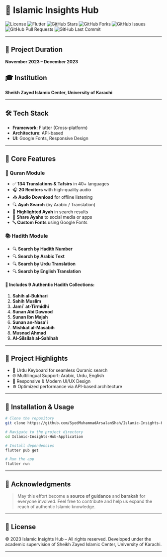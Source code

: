 <!-- ![Islamic Insights Hub Banner](assets/banner.png) -->

# 🌙 Islamic Insights Hub

![License](https://img.shields.io/github/license/SyedMuhammadArsalanShah/Islamic-Insights-Hub-Application)
![Flutter](https://img.shields.io/badge/Flutter-3.13-blue)
![GitHub Stars](https://img.shields.io/github/stars/SyedMuhammadArsalanShah/Islamic-Insights-Hub-Application?style=social)
![GitHub Forks](https://img.shields.io/github/forks/SyedMuhammadArsalanShah/Islamic-Insights-Hub-Application?style=social)
![GitHub Issues](https://img.shields.io/github/issues/SyedMuhammadArsalanShah/Islamic-Insights-Hub-Application)
![GitHub Pull Requests](https://img.shields.io/github/issues-pr/SyedMuhammadArsalanShah/Islamic-Insights-Hub-Application)
![GitHub Last Commit](https://img.shields.io/github/last-commit/SyedMuhammadArsalanShah/Islamic-Insights-Hub-Application)

---

## 📅 Project Duration
**November 2023 – December 2023**

## 🎓 Institution
**Sheikh Zayed Islamic Center, University of Karachi**

---

## 🛠️ Tech Stack
- **Framework**: Flutter (Cross-platform)
- **Architecture**: API-based
- **UI**: Google Fonts, Responsive Design

---

## 🌟 Core Features

### 📖 Quran Module
- ✅ **134 Translations & Tafsirs** in 40+ languages
- 🎧 **20 Reciters** with high-quality audio
- 📥 **Audio Download** for offline listening
- 🔍 **Ayah Search** (by Arabic / Translation)
- 📌 **Highlighted Ayah** in search results
- 🔗 **Share Ayahs** to social media or apps
- 🔤 **Custom Fonts** using Google Fonts

### 📚 Hadith Module
- 🔍 **Search by Hadith Number**
- 🔍 **Search by Arabic Text**
- 🔍 **Search by Urdu Translation**
- 🔍 **Search by English Translation**

#### 📘 Includes 9 Authentic Hadith Collections:
1. **Sahih al-Bukhari**
2. **Sahih Muslim**
3. **Jami` at-Tirmidhi**
4. **Sunan Abi Dawood**
5. **Sunan Ibn Majah**
6. **Sunan an-Nasa'i**
7. **Mishkat al-Masabih**
8. **Musnad Ahmad**
9. **Al-Silsilah al-Sahihah**

---

## 🧭 Project Highlights
- 🧠 Urdu Keyboard for seamless Quranic search
- 🌐 Multilingual Support: Arabic, Urdu, English
- 🎨 Responsive & Modern UI/UX Design
- ⚙️ Optimized performance via API-based architecture

---

## 🚀 Installation & Usage

```bash
# Clone the repository
git clone https://github.com/SyedMuhammadArsalanShah/Islamic-Insights-Hub-Application.git

# Navigate to the project directory
cd Islamic-Insights-Hub-Application

# Install dependencies
flutter pub get

# Run the app
flutter run
````

---

## 🙏 Acknowledgments

> May this effort become a **source of guidance** and **barakah** for everyone involved.
> Feel free to contribute and help us expand the reach of authentic Islamic knowledge.

---

## 📄 License

© 2023 Islamic Insights Hub – All rights reserved.
Developed under the academic supervision of Sheikh Zayed Islamic Center, University of Karachi.

---
